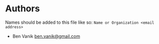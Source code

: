 # Authors

Names should be added to this file like so: `Name or Organization <email address>`

* Ben Vanik <ben.vanik@gmail.com>
